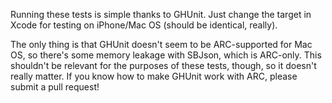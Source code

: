 Running these tests is simple thanks to GHUnit. Just change the target in Xcode for testing on iPhone/Mac OS (should be identical, really).

The only thing is that GHUnit doesn't seem to be ARC-supported for Mac OS, so there's some memory leakage with SBJson, which is ARC-only. This shouldn't be relevant for the purposes of these tests, though, so it doesn't really matter. If you know how to make GHUnit work with ARC, please submit a pull request!